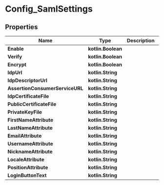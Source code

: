 
# Config_SamlSettings

## Properties
Name | Type | Description | Notes
------------ | ------------- | ------------- | -------------
**Enable** | **kotlin.Boolean** |  |  [optional]
**Verify** | **kotlin.Boolean** |  |  [optional]
**Encrypt** | **kotlin.Boolean** |  |  [optional]
**IdpUrl** | **kotlin.String** |  |  [optional]
**IdpDescriptorUrl** | **kotlin.String** |  |  [optional]
**AssertionConsumerServiceURL** | **kotlin.String** |  |  [optional]
**IdpCertificateFile** | **kotlin.String** |  |  [optional]
**PublicCertificateFile** | **kotlin.String** |  |  [optional]
**PrivateKeyFile** | **kotlin.String** |  |  [optional]
**FirstNameAttribute** | **kotlin.String** |  |  [optional]
**LastNameAttribute** | **kotlin.String** |  |  [optional]
**EmailAttribute** | **kotlin.String** |  |  [optional]
**UsernameAttribute** | **kotlin.String** |  |  [optional]
**NicknameAttribute** | **kotlin.String** |  |  [optional]
**LocaleAttribute** | **kotlin.String** |  |  [optional]
**PositionAttribute** | **kotlin.String** |  |  [optional]
**LoginButtonText** | **kotlin.String** |  |  [optional]



